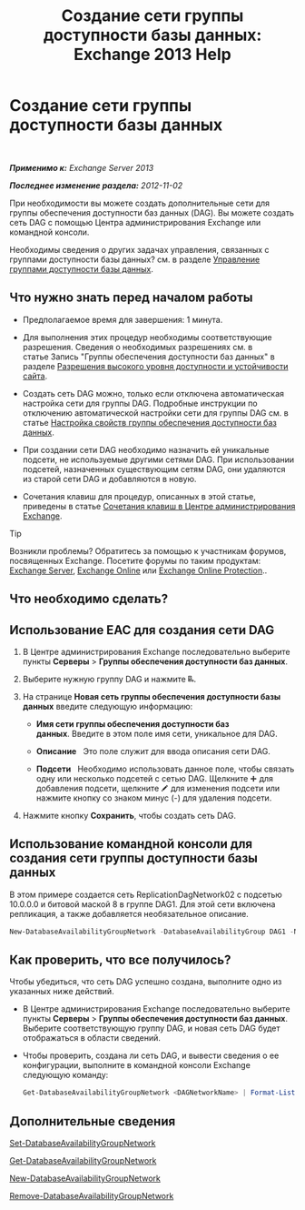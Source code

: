 ﻿---
title: 'Создание сети группы доступности базы данных: Exchange 2013 Help'
TOCTitle: Создание сети группы доступности базы данных
ms:assetid: 6caec7be-788a-4058-87a7-f31c575b870c
ms:mtpsurl: https://technet.microsoft.com/ru-ru/library/Dd298051(v=EXCHG.150)
ms:contentKeyID: 50488369
ms.date: 05/22/2018
mtps_version: v=EXCHG.150
ms.translationtype: MT
---

# Создание сети группы доступности базы данных

 

_**Применимо к:** Exchange Server 2013_

_**Последнее изменение раздела:** 2012-11-02_

При необходимости вы можете создать дополнительные сети для группы обеспечения доступности баз данных (DAG). Вы можете создать сеть DAG с помощью Центра администрирования Exchange или командной консоли.

Необходимы сведения о других задачах управления, связанных с группами доступности базы данных? см. в разделе [Управление группами доступности базы данных](managing-database-availability-groups-exchange-2013-help.md).

## Что нужно знать перед началом работы

  - Предполагаемое время для завершения: 1 минута.

  - Для выполнения этих процедур необходимы соответствующие разрешения. Сведения о необходимых разрешениях см. в статье Запись "Группы обеспечения доступности баз данных" в разделе [Разрешения высокого уровня доступности и устойчивости сайта](high-availability-and-site-resilience-permissions-exchange-2013-help.md).

  - Создать сеть DAG можно, только если отключена автоматическая настройка сети для группы DAG. Подробные инструкции по отключению автоматической настройки сети для группы DAG см. в статье [Настройка свойств группы обеспечения доступности баз данных](configure-database-availability-group-properties-exchange-2013-help.md).

  - При создании сети DAG необходимо назначить ей уникальные подсети, не используемые другими сетями DAG. При использовании подсетей, назначенных существующим сетям DAG, они удаляются из старой сети DAG и добавляются в новую.

  - Сочетания клавиш для процедур, описанных в этой статье, приведены в статье [Сочетания клавиш в Центре администрирования Exchange](keyboard-shortcuts-in-the-exchange-admin-center-exchange-online-protection-help.md).

> [!TIP]  
> Возникли проблемы? Обратитесь за помощью к участникам форумов, посвященных Exchange. Посетите форумы по таким продуктам: <a href="https://go.microsoft.com/fwlink/p/?linkid=60612">Exchange Server</a>, <a href="https://go.microsoft.com/fwlink/p/?linkid=267542">Exchange Online</a> или <a href="https://go.microsoft.com/fwlink/p/?linkid=285351">Exchange Online Protection</a>..


## Что необходимо сделать?

## Использование EAC для создания сети DAG

1.  В Центре администрирования Exchange последовательно выберите пункты **Серверы** \> **Группы обеспечения доступности баз данных**.

2.  Выберите нужную группу DAG и нажмите ![Добавление сети DAG](images/Dd298051.befcdc4e-7f7a-451d-a0a8-608c79f5d186(EXCHG.150).gif "Добавление сети DAG").

3.      
    На странице **Новая сеть группы обеспечения доступности базы данных** введите следующую информацию:
    
      - **Имя сети группы обеспечения доступности баз данных**. Введите в этом поле имя сети, уникальное для DAG.
    
      - **Описание**   Это поле служит для ввода описания сети DAG.
    
      - **Подсети**   Необходимо использовать данное поле, чтобы связать одну или несколько подсетей с сетью DAG. Щелкните ![Значок добавления](images/JJ218640.c1e75329-d6d7-4073-a27d-498590bbb558(EXCHG.150).gif "Значок добавления") для добавления подсети, щелкните ![Значок редактирования](images/Bb124582.6f53ccb2-1f13-4c02-bea0-30690e6ea71d(EXCHG.150).gif "Значок редактирования") для изменения подсети или нажмите кнопку со знаком минус (-) для удаления подсети.

4.  Нажмите кнопку **Сохранить**, чтобы создать сеть DAG.

## Использование командной консоли для создания сети группы доступности базы данных

В этом примере создается сеть ReplicationDagNetwork02 с подсетью 10.0.0.0 и битовой маской 8 в группе DAG1. Для этой сети включена репликация, а также добавляется необязательное описание.

```powershell
New-DatabaseAvailabilityGroupNetwork -DatabaseAvailabilityGroup DAG1 -Name ReplicationDagNetwork02 -Description "Replication network 2" -Subnets 10.0.0.0/8 -ReplicationEnabled:$True
```

## Как проверить, что все получилось?

Чтобы убедиться, что сеть DAG успешно создана, выполните одно из указанных ниже действий.

  - В Центре администрирования Exchange последовательно выберите пункты **Серверы** \> **Группы обеспечения доступности баз данных**. Выберите соответствующую группу DAG, и новая сеть DAG будет отображаться в области сведений.

  - Чтобы проверить, создана ли сеть DAG, и вывести сведения о ее конфигурации, выполните в командной консоли Exchange следующую команду:
    
    ```powershell
    Get-DatabaseAvailabilityGroupNetwork <DAGNetworkName> | Format-List
    ```

## Дополнительные сведения

[Set-DatabaseAvailabilityGroupNetwork](https://technet.microsoft.com/ru-ru/library/dd298008\(v=exchg.150\))

[Get-DatabaseAvailabilityGroupNetwork](https://technet.microsoft.com/ru-ru/library/dd297938\(v=exchg.150\))

[New-DatabaseAvailabilityGroupNetwork](https://technet.microsoft.com/ru-ru/library/dd335225\(v=exchg.150\))

[Remove-DatabaseAvailabilityGroupNetwork](https://technet.microsoft.com/ru-ru/library/dd298131\(v=exchg.150\))

